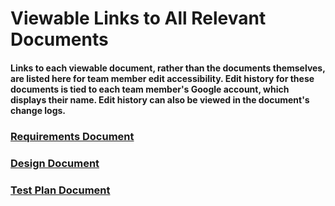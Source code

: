 # Viewable Links to All Relevant Documents
#### Links to each viewable document, rather than the documents themselves, are listed here for team member edit accessibility. Edit history for these documents is tied to each team member's Google account, which displays their name. Edit history can also be viewed in the document's change logs.

### [Requirements Document](https://docs.google.com/document/d/1VVPKuM7B_6vKzRZ5Y0-N2km01RsIYWdvA0sRoyHjy14/edit?usp=drive_link)

### [Design Document](https://docs.google.com/document/d/1pUH4BHRsyxa8eLiIAWRQW310fDyPp3DaubkQY2XxBuU/edit?usp=drive_link)

### [Test Plan Document](https://docs.google.com/document/d/1kRprGxNRsfUjmuTYa5IOVjSNILWYpWNRT0rrG2Auec4/edit?usp=drive_link)
